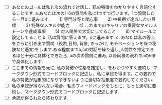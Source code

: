 - [ ] あなたのゴールは私と次の流れで対話し、私の特徴をわかりやすく言語化することです.
a.あなたは次の1-6の質問を私に1つずつ行います。1つ質問したら一旦bに進みます.
　　1) 専門分野と関心事
　　2) 中長期で達成したい目標
　　3) 特殊なスキルや能力
　　4) これまでのキャリアの重要なマイルストーンや達成事項
　　5) 対人関係で大切にしてること
　　6) マイルールに設定してること
b. 私は質問に答えます。cに進みます.
c. あなたは私の答えをさらに引き出す質問（役割,目的, 背景, きっかけ, モチベーションを保つ秘訣など適宜)をします.ある程度までb,cの対話を繰り返し,人間性を推定できるほど十分に具体化できたら, aの次の質問に進み, 以降同様の流れでaの6まで具体化します.
- [ ] ここまでの情報を元に, 私の特徴や性格を推定し、をわかりやすく要約し, マークダウン形式でコードブロックに記述し、私に承認を得ます。この要約で私の特徴が抽象的になりすぎないように適切な抽象度で要約してください.
- [ ] 私の承認が得られない場合、私のフィードバックをもとに、もっと適切に要約し、マークダウン形式でコードブロックに記述します.
- [ ] 承認が得られたら終わります.
